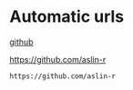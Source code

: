 # Automatic urls

[github](https://github.com/aslin-r)

https://github.com/aslin-r

`https://github.com/aslin-r`